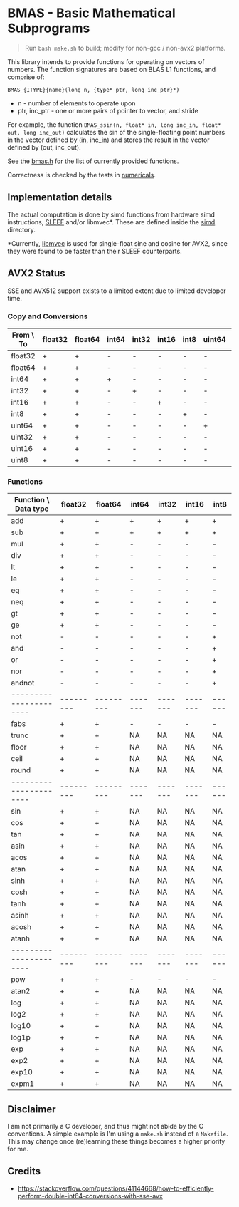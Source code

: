 # BMAS - Basic Mathematical Subprograms

> Run `bash make.sh` to build; modify for non-gcc / non-avx2 platforms.

This library intends to provide functions for operating on vectors of numbers.
The function signatures are based on BLAS L1 functions, and comprise of:

```
BMAS_{ITYPE}{name}(long n, {type* ptr, long inc_ptr}*)
```

- n - number of elements to operate upon
- ptr, inc_ptr - one or more pairs of pointer to vector, and stride

For example, the function `BMAS_ssin(n, float* in, long inc_in, float* out, long inc_out)` calculates the sin of the single-floating point numbers in the vector defined by (in, inc\_in) and stores the result in the vector defined by (out, inc\_out).

See the [bmas.h](./bmas.h) for the list of currently provided functions.

Correctness is checked by the tests in [numericals](https://github.com/digikar99/numericals).

## Implementation details

The actual computation is done by simd functions from hardware simd instructions, [SLEEF](https://sleef.org/) and/or libmvec*. These are defined inside the [simd](./simd/) directory.

*Currently, [libmvec](https://github.com/sgallagher/glibc/blob/master/sysdeps/unix/sysv/linux/x86_64/libmvec.abilist) is used for single-float sine and cosine for AVX2, since they were found to be faster than their SLEEF counterparts.

## AVX2 Status

SSE and AVX512 support exists to a limited extent due to limited developer time.

### Copy and Conversions

| From \ To | float32 | float64 | int64 | int32 | int16 | int8 | uint64 | uint32 | uint16 | uint8 |
|-----------|---------|---------|-------|-------|-------|------|--------|--------|--------|-------|
| float32   | +       | +       | -     | -     | -     | -    | -      | -      | -      | -     |
| float64   | +       | +       | -     | -     | -     | -    | -      | -      | -      | -     |
| int64     | +       | +       | +     | -     | -     | -    | -      | -      | -      | -     |
| int32     | +       | +       | -     | +     | -     | -    | -      | -      | -      | -     |
| int16     | +       | +       | -     | -     | +     | -    | -      | -      | -      | -     |
| int8      | +       | +       | -     | -     | -     | +    | -      | -      | -      | -     |
| uint64    | +       | +       | -     | -     | -     | -    | +      | -      | -      | -     |
| uint32    | +       | +       | -     | -     | -     | -    | -      | +      | -      | -     |
| uint16    | +       | +       | -     | -     | -     | -    | -      | -      | +      | -     |
| uint8     | +       | +       | -     | -     | -     | -    | -      | -      | -      | +     |

### Functions

| Function \ Data type | float32 | float64 | int64 | int32 | int16 | int8 |
|----------------------|---------|---------|-------|-------|-------|------|
| add                  | +       | +       | +     | +     | +     | +    |
| sub                  | +       | +       | +     | +     | +     | +    |
| mul                  | +       | +       | -     | -     | -     | -    |
| div                  | +       | +       | -     | -     | -     | -    |
| lt                   | +       | +       | -     | -     | -     | -    |
| le                   | +       | +       | -     | -     | -     | -    |
| eq                   | +       | +       | -     | -     | -     | -    |
| neq                  | +       | +       | -     | -     | -     | -    |
| gt                   | +       | +       | -     | -     | -     | -    |
| ge                   | +       | +       | -     | -     | -     | -    |
| not                  | -       | -       | -     | -     | -     | +    |
| and                  | -       | -       | -     | -     | -     | +    |
| or                   | -       | -       | -     | -     | -     | +    |
| nor                  | -       | -       | -     | -     | -     | +    |
| andnot               | -       | -       | -     | -     | -     | +    |
|----------------------|---------|---------|-------|-------|-------|------|
| fabs                 | +       | +       | -     | -     | -     | -    |
| trunc                | +       | +       | NA    | NA    | NA    | NA   |
| floor                | +       | +       | NA    | NA    | NA    | NA   |
| ceil                 | +       | +       | NA    | NA    | NA    | NA   |
| round                | +       | +       | NA    | NA    | NA    | NA   |
|----------------------|---------|---------|-------|-------|-------|------|
| sin                  | +       | +       | NA    | NA    | NA    | NA   |
| cos                  | +       | +       | NA    | NA    | NA    | NA   |
| tan                  | +       | +       | NA    | NA    | NA    | NA   |
| asin                 | +       | +       | NA    | NA    | NA    | NA   |
| acos                 | +       | +       | NA    | NA    | NA    | NA   |
| atan                 | +       | +       | NA    | NA    | NA    | NA   |
| sinh                 | +       | +       | NA    | NA    | NA    | NA   |
| cosh                 | +       | +       | NA    | NA    | NA    | NA   |
| tanh                 | +       | +       | NA    | NA    | NA    | NA   |
| asinh                | +       | +       | NA    | NA    | NA    | NA   |
| acosh                | +       | +       | NA    | NA    | NA    | NA   |
| atanh                | +       | +       | NA    | NA    | NA    | NA   |
|----------------------|---------|---------|-------|-------|-------|------|
| pow                  | +       | +       | -     | -     | -     | -    |
| atan2                | +       | +       | NA    | NA    | NA    | NA   |
| log                  | +       | +       | NA    | NA    | NA    | NA   |
| log2                 | +       | +       | NA    | NA    | NA    | NA   |
| log10                | +       | +       | NA    | NA    | NA    | NA   |
| log1p                | +       | +       | NA    | NA    | NA    | NA   |
| exp                  | +       | +       | NA    | NA    | NA    | NA   |
| exp2                 | +       | +       | NA    | NA    | NA    | NA   |
| exp10                | +       | +       | NA    | NA    | NA    | NA   |
| expm1                | +       | +       | NA    | NA    | NA    | NA   |


## Disclaimer

I am not primarily a C developer, and thus might not abide by the C conventions. A simple example is I'm using a `make.sh` instead of a `Makefile`. This may change once (re)learning these things becomes a higher priority for me.

## Credits

- https://stackoverflow.com/questions/41144668/how-to-efficiently-perform-double-int64-conversions-with-sse-avx
